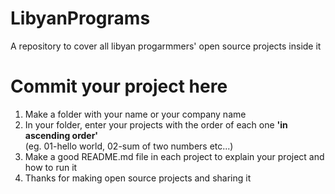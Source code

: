 # LibyanPrograms
A repository to cover all libyan progarmmers' open source projects inside it

# Commit your project here
<ol>
  <li>Make a folder with your name or your company name</li>
  <li>In your folder, enter your projects with the order of each one <b>'in ascending order'</b><br>(eg. 01-hello world, 02-sum of two numbers etc...)</li>
  <li>Make a good README.md file in each project to explain your project and how to run it</li>
  <li>Thanks for making open source projects and sharing it</li>
</ol>

